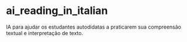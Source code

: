 # ai_reading_in_italian
IA para ajudar os estudantes autodidatas a praticarem sua compreensão textual e interpretação de texto.
